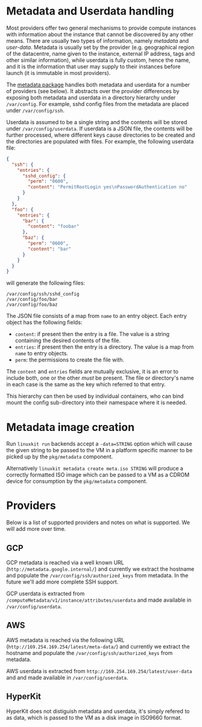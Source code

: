 # Metadata and Userdata handling

Most providers offer two general mechanisms to provide compute instances
with information about the instance that cannot be discovered by any other
means. There are usually two types of information, namely _metadata_ and
_user-data_.  Metadata is usually set by the provider (e.g. geographical
region of the datacentre, name given to the instance, external IP address,
tags and other similar information), while userdata is fully custom,
hence the name, and it is the information that user may supply to their
instances before launch (it is immutable in most providers).

The [metadata package](../pkg/metadata/) handles both metadata and
userdata for a number of providers (see below).  It abstracts over
the provider differences by exposing both metadata and userdata in
a directory hierarchy under `/var/config`.  For example, sshd config
files from the metadata are placed under `/var/config/ssh`.

Userdata is assumed to be a single string and the contents will be
stored under `/var/config/userdata`.  If userdata is a JSON file, the
contents will be further processed, where different keys cause
directories to be created and the directories are populated with files.
For example, the following userdata file:
```JSON
{
  "ssh": {
    "entries": {
      "sshd_config": {
        "perm": "0600",
        "content": "PermitRootLogin yes\nPasswordAuthentication no"
      }
    }
  },
  "foo": {
    "entries": {
      "bar": {
        "content": "foobar"
      },
      "baz": {
        "perm": "0600",
        "content": "bar"
      }
    }
  }
}
```
will generate the following files:
```
/var/config/ssh/sshd_config
/var/config/foo/bar
/var/config/foo/baz
```

The JSON file consists of a map from `name` to an entry object. Each entry object has the following fields:
- `content`: if present then the entry is a file. The value is a string containing the desired contents of the file.
- `entries`: if present then the entry is a directory. The value is a map from `name` to entry objects.
- `perm`: the permissions to create the file with.

The `content` and `entries` fields are mutually exclusive, it is an error to include both, 
one or the other _must_ be present. 
The file or directory's name in each case is the same as the key which referred to that entry.
 
This hierarchy can then be used by individual containers, who can bind
mount the config sub-directory into their namespace where it is
needed.

# Metadata image creation

Run `linuxkit run` backends accept a `-data=STRING` option which will
cause the given string to be passed to the VM in a platform specific
manner to be picked up by the `pkg/metadata` component.

Alternatively `linuxkit metadata create meta.iso STRING` will produce
a correctly formatted ISO image which can be passed to a VM as a CDROM
device for consumption by the `pkg/metadata` component.

# Providers

Below is a list of supported providers and notes on what is supported. We will add more over time.


## GCP

GCP metadata is reached via a well known URL
(`http://metadata.google.internal/`) and currently
we extract the hostname and populate the
`/var/config/ssh/authorized_keys` from metadata. In the future we'll
add more complete SSH support.

GCP userdata is extracted from `/computeMetadata/v1/instance/attributes/userdata`
and made available in `/var/config/userdata`.

## AWS

AWS metadata is reached via the following URL
(`http://169.254.169.254/latest/meta-data/`) and currently we extract the
hostname and populate the `/var/config/ssh/authorized_keys` from metadata.

AWS userdata is extracted from `http://169.254.169.254/latest/user-data` and
and made available in `/var/config/userdata`.


## HyperKit

HyperKit does not distiguish metadata and userdata, it's simply
refered to as data, which is passed to the VM as a disk image
in ISO9660 format.
